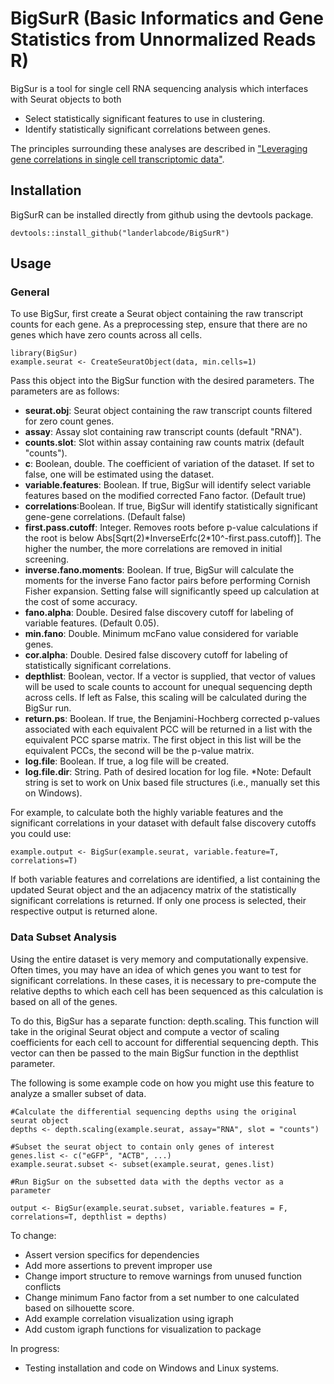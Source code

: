 # BigSurR (Basic Informatics and Gene Statistics from Unnormalized Reads R)

BigSur is a tool for single cell RNA sequencing analysis which interfaces with Seurat objects to both
- Select statistically significant features to use in clustering.
- Identify statistically significant correlations between genes.

The principles surrounding these analyses are described in ["Leveraging gene correlations in single cell transcriptomic data"][1].

## Installation
BigSurR can be installed directly from github using the devtools package.
```{r}
devtools::install_github("landerlabcode/BigSurR")
```

## Usage

### General
To use BigSur, first create a Seurat object containing the raw transcript counts for each gene. As a preprocessing step, ensure that there are no genes which have zero counts across all cells.
```{r}
library(BigSur)
example.seurat <- CreateSeuratObject(data, min.cells=1)
```
Pass this object into the BigSur function with the desired parameters. The parameters are as follows:
- **seurat.obj**: Seurat object containing the raw transcript counts filtered for zero count genes.
- **assay**: Assay slot containing raw transcript counts (default "RNA").
- **counts.slot**: Slot within assay containing raw counts matrix (default "counts").
- **c**: Boolean, double. The coefficient of variation of the dataset. If set to false, one will be estimated using the dataset.
- **variable.features**: Boolean. If true, BigSur will identify select variable features based on the modified corrected Fano factor. (Default true)
- **correlations**:Boolean. If true, BigSur will identify statistically significant gene-gene correlations. (Default false)
- **first.pass.cutoff**: Integer. Removes roots before p-value calculations if the root is below Abs[Sqrt(2)\*InverseErfc(2*10^-first.pass.cutoff)]. The higher the number, the more correlations are removed in initial screening.
- **inverse.fano.moments**: Boolean. If true, BigSur will calculate the moments for the inverse Fano factor pairs before performing Cornish Fisher expansion. Setting false will significantly speed up calculation at the cost of some accuracy.
- **fano.alpha**: Double. Desired false discovery cutoff for labeling of variable features. (Default 0.05).
- **min.fano**: Double. Minimum mcFano value considered for variable genes.
- **cor.alpha**: Double. Desired false discovery cutoff for labeling of statistically significant correlations.
- **depthlist**: Boolean, vector. If a vector is supplied, that vector of values will be used to scale counts to account for unequal sequencing depth across cells. If left as False, this scaling will be calculated during the BigSur run.
- **return.ps**: Boolean. If true, the Benjamini-Hochberg corrected p-values associated with each equivalent PCC will be returned in a list with the equivalent PCC sparse matrix. The first object in this list will be the equivalent PCCs, the second will be the p-value matrix.
- **log.file**: Boolean. If true, a log file will be created.
- **log.file.dir**: String. Path of desired location for log file. *Note: Default string is set to work on Unix based file structures (i.e., manually set this on Windows).

For example, to calculate both the highly variable features and the significant correlations in your dataset with default false discovery cutoffs you could use:
```{r}
example.output <- BigSur(example.seurat, variable.feature=T, correlations=T)
```
If both variable features and correlations are identified, a list containing the updated Seurat object and the an adjacency matrix of the statistically significant correlations is returned. If only one process is selected, their respective output is returned alone.

### Data Subset Analysis

Using the entire dataset is very memory and computationally expensive. Often times, you may have an idea of which genes you want to test for significant correlations. In these cases, it is necessary to pre-compute the relative depths to which each cell has been sequenced as this calculation is based on all of the genes.

To do this, BigSur has a separate function: depth.scaling. This function will take in the original Seurat object and compute a vector of scaling coefficients for each cell to account for differential sequencing depth. This vector can then be passed to the main BigSur function in the depthlist parameter.

The following is some example code on how you might use this feature to analyze a smaller subset of data.

```{r}
#Calculate the differential sequencing depths using the original seurat object
depths <- depth.scaling(example.seurat, assay="RNA", slot = "counts")

#Subset the seurat object to contain only genes of interest
genes.list <- c("eGFP", "ACTB", ...)
example.seurat.subset <- subset(example.seurat, genes.list)

#Run BigSur on the subsetted data with the depths vector as a parameter

output <- BigSur(example.seurat.subset, variable.features = F, correlations=T, depthlist = depths)
```



To change:
- Assert version specifics for dependencies 
- Add more assertions to prevent improper use
- Change import structure to remove warnings from unused function conflicts
- Change minimum Fano factor from a set number to one calculated based on silhouette score.
- Add example correlation visualization using igraph
- Add custom igraph functions for visualization to package

In progress:
- Testing installation and code on Windows and Linux systems.

[1]: https://www.biorxiv.org/content/10.1101/2023.03.14.532643v1 "Leveraging gene correlations in single cell transcriptomic data"
